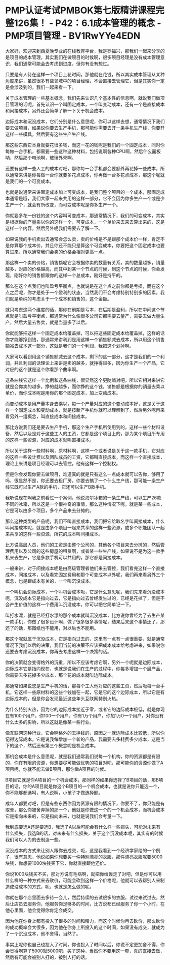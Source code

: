 # PMP认证考试PMBOK第七版精讲课程完整126集！ - P42：6.1成本管理的概念 - PMP项目管理 - BV1RwYYe4EDN

大家好，欢迎来到西夏晚专业的在线教育平台，我是罗福兴，那我们一起来分享的是项目的成本管理，其实我们在做项目的时候啊，很多项目经理是没有成本管理意识，我们通常可能会去考虑到进度，但你有没有想过。

只要是有人待在这样一个项目上花时间，那他就在花钱，所以其实成本管理从某种角度来讲，虽然很多有些领域中的项目经理，不会直接去管理它，但是其实你一定是会涉及到的，我们一起来看一下。

关于成本管理的一些基本概念，我们先来认识几个基本性的信息啊，就说我们做项目管理的话呢，首先认识一个叫固定成本，一个叫变动成本，还有一个是直接成本和间接成本，另外还会简单了解一下关于机会成本。

边际成本和沉没成本，它们分别是什么意思呢，你可以这样去想，通常情况下我们要去做项目，如果说你要去生产手机，那可能你需要去开一条手机生产线，你要开这样一些模具，然后要有这些生产生产线。

那这些东西它本身就要花很多钱，而这一花的钱呢是我们的一个固定成本，同时你每做一台手机，都需要一些这种这种材料，包括说啊各种CPU啊，然后什么面板呐，然后那个电池啊，玻璃外壳啊。

还要有这样一些人工的成本对吧，那你每一台手机都会要额外再花掉一些成本，所以通常来讲是你每做一台你就要多花点成本，你再做一台多花点成本，那这个呢就是我们的一个可变成本。

也就是说通常来讲固定成本加上可变成本，是我们整个项目的一个成本，那固定成本通常是哦，我们大家一起来共用的这样一部分，它不会因为你多生产一个或是少生产一个，就会有所改变，而可变成本呢是你多生产一个。

你就要多花一份钱的这个内容叫可变成本，那通常情况下，我们的可变成本，其实是根据你的产量乘以你的这样一个，可变成本，一个单价来去来去算出来的，这是这样一个内容，然后另外呢我们需要去了解一下。

如果说我的手机卖出去通常会怎么卖，卖的价格是不是跟那个成本价一样，肯定不是你算那个成本价，并且你还不能只是算这个可变成本，你要把这个固定成本也要算进来，所以通常我们会卖的价格会相对更高一点。

那这样一个卖的价格，销售额呢它会根据你卖的数量有关系，卖的数量越多，销量越多，对应的价格越高，而其中到某一个节点的时候，到这个节点的时候，你会发现，刚好你的销售额跟你的这样一个总成本，刚好是持平的。

那么在这个点我们也叫盈亏平衡点，也就说是在这个点之前你都是亏损，而在这个点之后呢，你才是处于一个盈利的状态，当然我们不会考虑特别特别多的因素，我们就是单纯的考虑关于一个成本和销售的，这个金额。

就只考虑这两个维度的话，那你在前期是亏本，在后期是盈利，所以在中间这个节点就是叫盈亏平衡点，那通常为什么像很多公司它都需要去量产，需要去做大量生产，然后大量去售卖，就是当量多了以后。

你就能够把这样一个固定成本给覆盖掉，可以把这些固定成本给覆盖掉，这样的话你才能够挣到钱，那通常来讲利润是用这样一个销售额减去成本，所以用这个销售额减去成本这一部分，这就是我们的一个利润，我把这个划掉啊。

大家可以看到用这个销售额减去这个成本，剩下的这一部分，这才是我们的一个利润，并且利润的话理论上来讲是卖的越多，就挣得越多，因为你生产一个产品，它对应的这个就是这个你看那个曲率啊。

这条曲线它这样一个比例和这条曲线，很显然这个更陡峭对吧，所以它相对来讲它就是会你卖的越多，挣的就越多，而你挣的这个钱，销售额是根据你的销量去乘以单价，而你成本呢是用你的那个固定成本，加上变动成本。

而变动成本是用产量本身去乘以，每一个产量对应的这个变动成本好，这是关于这样一个固定成本和变动成本，就是按新产手机你就可以理解到了，然后另外呢再来看另外一组概念，叫直接成本和间接成本。

那比方说我们还是要去生产手机，那这个生产手机所使用到的，这样一些个材料设备，然后以及是对于这些工人的工资，它都是这个项目上的，那为某个项目所专用的这样一些资源，对应的成本就叫直接成本。

所以关于这样一些材料啊，原材料啊，这样一个或者说是关于这一款手机，它对应的这样一些设计费以及团队成员的工资，它都叫直接成本，而这样一个直接成本，理论上来讲是项目经理可以去管控，他有这样一个控制权。

但是你会发现你要去做项目，难道真的就是只有这么一点成本就可以告你，够用了吗，很显然不是，你还要去租厂房，你要去搞了一个什么生产线，那可能一条生产线它既可以生产A款的手机，它还可以生产B款手机。

我听说现在啊我之前看过一个案例，他说海尔冰箱的一条生产线，可以生产26款不同的冰箱，所以这是一个很神奇的事情，那么这种情况下呢，就是某一些成本，它是可以由多个项目，多个产品来去分摊的。

那么这种类型的产品呢，我们不叫直接成本，我们把它给取名字叫间接成本，什么叫间接成本呢，就是由多个项目一起来共享的这样一些资源，或多个职能团队一起来共享的这样一些资源，所花的成本叫间接成本。

比方说高层人员，他们的工资是由整个公司的，其他各个项目来去分摊的，然后管理费用以及公司的这些房屋的租赁啊，或者某一些生产线，如果说不是为这一款手机来去生产，它是多款手机可以共用的，那它都是间接成本。

一般来讲，对于间接成本呢是由高级管理者他们来去管控，我们看完这样一个直接成本，间接成本，以及看完固定费用和那个可变成本以外呢，我们再来看另外三个概念，也是跟成本有关的，一个叫沉没成本。

一个叫机会边际成本，一个叫机会成本呃，它是什么意思呢，我们先来看沉没成本呢，沉没成本它是指向过去，它是指向过去曾经发生过的，已经是花掉了，但是不会产生价值的这样一个费用叫沉没成本，你可以把它简单记一下。

叫打水漂，就是已经打水漂的那个成本就叫沉没成本，比方说你曾经为了去生产某一款手机，你做了很多设计啊，做了很多很多事情呢，结果后来这个事情还了，那还了的话，那图纸也不能用，对以后也不能用。

那这个呢就属于沉没成本，它是指向过去的，这里有一点有一点很重要，就是通常情况下我们以后的决策，我们当前的决策不应该把成本成本给考虑进来，如果说你还要去考虑沉没成本，你再去考虑这样一个决策的话。

你的决策就会变得格外的沉重，所以不应该考虑它啊，另外一个呢就是边际成本，边际成本它是指向现在，也就是说我们在生产的过程中，你每多增加一个展产品，你需要去多花掉多少成本，那个花的成本就叫边际成本。

那通常如果说您是生产手机的话，那每个工人他对应的这些工资，然后呃每一台手机，它这样一些原材料的这些个钱加在一起，它是它的这个边际成本，所以它是有边际成本的，但是你会发现最近这些年头互联网特别火热。

为什么特别火热，因为它的边际成本接近于零，或者它的边际成本极低，就是你现在有100个用户，你100一个用户，你有1万个用户，你加1万0一个用户，对你没有什么太多的影响，所以这就是像某一些行业。

像互联网这种行业，它会啊格外的去挣钱的，原因之一就边际成本比较低，所以你记得边际成本，它是说我每增加一个新的产品，我需要去多耗费多少成本，这是当下的这个，然后还有第三个概念呢是机会成本。

那机会成本是什么意思呢，就是我们通常我们说每一个机构，你的资源都是有限的，你在有限的资源，你想要尽可能做优势的项目对吧，那可能你的资源你做了A项目呢，你就不能去做B项目，那你做A项目的时候。

B项目它就是你A项目的一个机会成本，那同样的如果你选择了B项目的话，那B项目的话，你的A项目就是你这个B项目的一个机会成本，也就是说你只能选一个，你不能够都选呵，有人说啊，小孩子才做选择题。

成年人都要对吧，但是有些东西你因为资源有限的情况下，你要不了，你只能是有取舍，那么你被舍弃掉的那一个，他就是你做这一个的一个机会成本，而机会成本它是指向未来的，它是指向未来，也就是说我们会考量一下。

我到底要选A还是要选B，我选了A以后可能会有什么样一些损失，可能对未来有什么损失，我选B的话，对未来有什么损失，关于这个沉没成本呢，其实有的时候我们可以人为的去制造一些。

沉没成本的方式来让别人跟你去成交，呃，这是我看到一个经济学家给的一个例子，很有意思，他说如果你想要买一件特别漂亮的衣服，那件漂亮衣服呢要5000块钱，你想要1000块钱买下它，你就直接跟他还价。

你说1000块钱买不买，那对方说有毛病啊，就把你给轰走了对吧，但是你可以用什么样的一种方式来去砍价，可能会砍到这样一个价格呢，他就可以去帮别人来制造成没成本的方式，呃，也就是怎么做的呢。

你就在那个店里面去多待一会儿，然后持续的去试很多的衣服，试过来试过去，然后让店员去服务你，他服务你足够多的时间，比方说都已经服务了你一个小时，在他心里面，他会觉得你肯定会成交。

因为他在你身上都有投入了很多的时间和精力，而这个时候你再去砍价，那么砍价的成功概率会大很多，因为他在你身上所投入的这个时间，如果没有成交，就成为了一个沉没成本，他不舍得，当然了。

事实上呢你也自己也投入了时间，你也投入了时间以后，你说不定更加舍不得，你会觉得啊算了5000就5000吧，买了这种，当然你不要用这一套，真的直接去做，然后有可能会被别人打的，被别人打的话。

